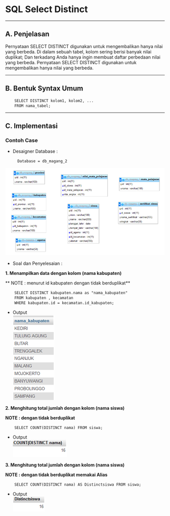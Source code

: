 # **SQL Select Distinct**
***

## **A. Penjelasan** 
Pernyataan SELECT DISTINCT digunakan untuk mengembalikan hanya nilai yang berbeda.
Di dalam sebuah tabel, kolom sering berisi banyak nilai duplikat; Dan terkadang Anda hanya ingin membuat daftar perbedaan nilai yang berbeda.
Pernyataan SELECT DISTINCT digunakan untuk mengembalikan hanya nilai yang berbeda.
***

## **B. Bentuk Syntax Umum**

		SELECT DISTINCT kolom1, kolom2, ...
		FROM nama_tabel;
***

## **C. Implementasi**
### Contoh Case  
* Desaigner Database : 

		Database = db_magang_2
![Screenshot](img/img_selectDistinct/a.png) 

* Soal dan Penyelesaian :

**1. Menampilkan data dengan kolom (nama kabupaten)**

** NOTE : menurut id kabupaten dengan tidak berduplikat**

		SELECT DISTINCT kabupaten.nama as "nama_kabupaten"
		FROM kabupaten , kecamatan
		WHERE kabupaten.id = kecamatan.id_kabupaten;

* Output                                                                                           
![Screenshot](img/img_selectDistinct/a1.png) 

**2. Menghitung total jumlah dengan kolom (nama siswa)** 

**NOTE : dengan tidak berduplikat**

		SELECT COUNT(DISTINCT nama) FROM siswa; 

* Output                                                                                
![Screenshot](img/img_selectDistinct/a2.png) 

**3. Menghitung total jumlah dengan kolom (nama siswa)**

**NOTE : dengan tidak berduplikat memakai Alias**

		SELECT COUNT(DISTINCT nama) AS Distinctsiswa FROM siswa;

* Output                                                                                                
![Screenshot](img/img_selectDistinct/a3.png) 
